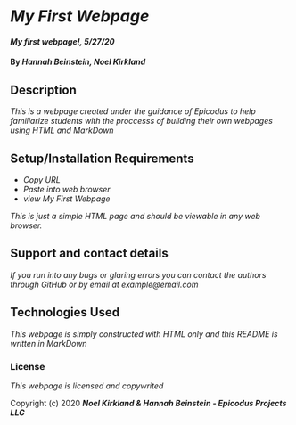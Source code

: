 # _My First Webpage_

#### _My first webpage!, 5/27/20_

#### By _**Hannah Beinstein, Noel Kirkland**_

## Description

_This is a webpage created under the guidance of Epicodus to help familiarize students with the proccesss of building their own webpages using HTML and MarkDown_

## Setup/Installation Requirements

* _Copy URL_
* _Paste into web browser_
* _view My First Webpage_

_This is just a simple HTML page and should be viewable in any web browser._

## Support and contact details

_If you run into any bugs or glaring errors you can contact the authors through GitHub or by email at example@email.com_

## Technologies Used

_This webpage is simply constructed with HTML only and this README is written in MarkDown_

### License

*This webpage is licensed and copywrited*

Copyright (c) 2020 **_Noel Kirkland & Hannah Beinstein - Epicodus Projects LLC_**